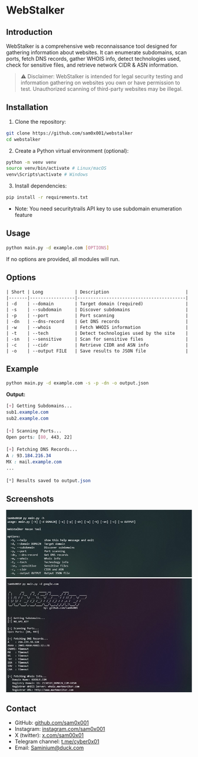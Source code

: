# WebStalker

## Introduction
WebStalker is a comprehensive web reconnaissance tool designed for gathering information about websites. It can enumerate subdomains, scan ports, fetch DNS records, gather WHOIS info, detect technologies used, check for sensitive files, and retrieve network CIDR & ASN information.  

> ⚠️ Disclaimer: WebStalker is intended for legal security testing and information gathering on websites you own or have permission to test. Unauthorized scanning of third-party websites may be illegal.  

## Installation
1. Clone the repository:
```bash
git clone https://github.com/sam0x001/webstalker
cd webstalker
```

2. Create a Python virtual environment (optional):
```bash
python -m venv venv
source venv/bin/activate # Linux/macOS
venv\Scripts\activate # Windows
```

3. Install dependencies:
```bash
pip install -r requirements.txt
```
- Note: You need securitytrails API key to use subdomain enumeration feature
## Usage
```bash
python main.py -d example.com [OPTIONS]
```
If no options are provided, all modules will run.

## Options
```
| Short | Long            | Description                             |
|-------|-----------------|-----------------------------------------|
| -d    | --domain        | Target domain (required)                |
| -s    | --subdomain     | Discover subdomains                     |
| -p    | --port          | Port scanning                           | 
| -dn   | --dns-record    | Get DNS records                         |
| -w    | --whois         | Fetch WHOIS information                 |
| -t    | --tech          | Detect technologies used by the site    |
| -sn   | --sensitive     | Scan for sensitive files                |
| -c    | --cidr          | Retrieve CIDR and ASN info              |
| -o    | --output FILE   | Save results to JSON file               |
```

## Example
```bash
python main.py -d example.com -s -p -dn -o output.json
```

**Output:**
```css
[+] Getting Subdomains...
sub1.example.com
sub2.example.com

[+] Scanning Ports...
Open ports: [80, 443, 22]

[+] Fetching DNS Records...
A : 93.184.216.34
MX : mail.example.com
...

[*] Results saved to output.json
```

## Screenshots
<img src="screenshots/1.jpg" alt="Help message" />
<img src="screenshots/2.jpg" alt="screenshot" />

## Contact
- GitHub: [github.com/sam0x001](https://github.com/sam0x001)  
- Instagram: [instagram.com/sam0x001](https://instagram.com/sam0x001)
- X (twitter): [x.com/sam00x01](https://x.com/sam00x01)
- Telegram channel: [t.me/cyber0x01](https://t.me/cyber0x01)
- Email: Saminium@duck.com
